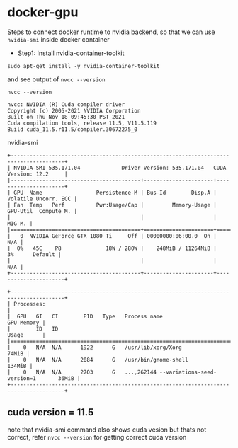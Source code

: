# docker-gpu

Steps to connect docker runtime to nvidia backend, so that we can use `nvidia-smi` inside docker container

- Step1: Install nvidia-container-toolkit
```
sudo apt-get install -y nvidia-container-toolkit
```
and see output of `nvcc --version`
```
nvcc --version

nvcc: NVIDIA (R) Cuda compiler driver
Copyright (c) 2005-2021 NVIDIA Corporation
Built on Thu_Nov_18_09:45:30_PST_2021
Cuda compilation tools, release 11.5, V11.5.119
Build cuda_11.5.r11.5/compiler.30672275_0
```
nvidia-smi
```
+---------------------------------------------------------------------------------------+
| NVIDIA-SMI 535.171.04             Driver Version: 535.171.04   CUDA Version: 12.2     |
|-----------------------------------------+----------------------+----------------------+
| GPU  Name                 Persistence-M | Bus-Id        Disp.A | Volatile Uncorr. ECC |
| Fan  Temp   Perf          Pwr:Usage/Cap |         Memory-Usage | GPU-Util  Compute M. |
|                                         |                      |               MIG M. |
|=========================================+======================+======================|
|   0  NVIDIA GeForce GTX 1080 Ti     Off | 00000000:06:00.0  On |                  N/A |
|  0%   45C    P8              18W / 280W |    248MiB / 11264MiB |      3%      Default |
|                                         |                      |                  N/A |
+-----------------------------------------+----------------------+----------------------+
                                                                                         
+---------------------------------------------------------------------------------------+
| Processes:                                                                            |
|  GPU   GI   CI        PID   Type   Process name                            GPU Memory |
|        ID   ID                                                             Usage      |
|=======================================================================================|
|    0   N/A  N/A      1922      G   /usr/lib/xorg/Xorg                           74MiB |
|    0   N/A  N/A      2084      G   /usr/bin/gnome-shell                        134MiB |
|    0   N/A  N/A      2703      G   ...,262144 --variations-seed-version=1       36MiB |
+---------------------------------------------------------------------------------------+
```

## cuda version = 11.5 
note that nvidia-smi command also shows cuda vesion but thats not correct, refer `nvcc --version` for getting correct cuda version
